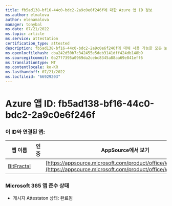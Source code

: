 ```yaml
---
title: fb5ad138-bf16-44c0-bdc2-2a9c0e6f246f에 대한 Azure 앱 ID 정보
ms.author: elmalova
author: elenamalova
manager: tonybal
ms.date: 07/21/2022
ms.topic: article
ms.service: attestation
certification_type: attested
description: fb5ad138-bf16-44c0-bdc2-2a9c0e6f246f에 대해 사용 가능한 모든 보안 및 규정 준수 정보입니다.
ms.openlocfilehash: cba242d50b7c342455e5deb3141dff424db148b9
ms.sourcegitcommit: 0a27f7395a0969da2cebc8345a88aa69e841eff6
ms.translationtype: MT
ms.contentlocale: ko-KR
ms.lasthandoff: 07/21/2022
ms.locfileid: "66929203"
---
```

# <a name="azure-app-id-fb5ad138-bf16-44c0-bdc2-2a9c0e6f246f"></a>Azure 앱 ID: fb5ad138-bf16-44c0-bdc2-2a9c0e6f246f


### <a name="apps-associated-with-this-id"></a>이 ID와 연결된 앱:
| **앱 이름** | **인증** | **AppSource에서 보기** |
|--------------|---------------|-----------------------|
| [BitFractal](../forward/WA200004172.md) |  | [https://appsource.microsoft.com/product/office/WA200004172](https://appsource.microsoft.com/product/office/WA200004172) |

### <a name="microsoft-365-app-compliance-status"></a>Microsoft 365 앱 준수 상태
- 게시자 Attestaton 상태: 완료됨
